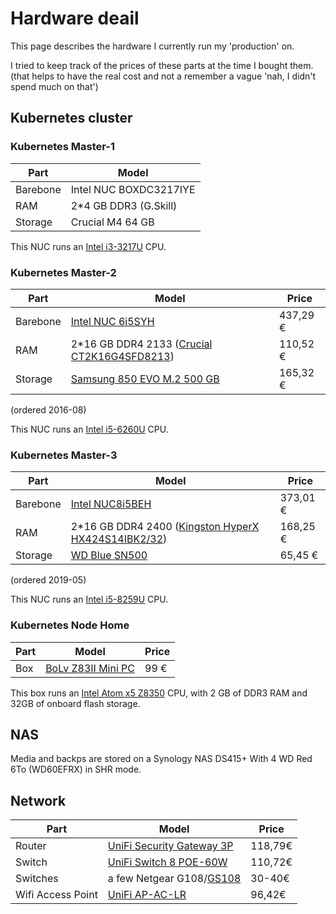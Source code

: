 
# Hardware deail

This page describes the hardware I currently run my 'production' on.

I tried to keep track of the prices of these parts at the time I bought them.
(that helps to have the real cost and not a remember a vague 'nah, I didn't spend much on that')

## Kubernetes cluster

### Kubernetes Master-1

| Part     | Model                  |
| -------- | ---------------------- |
| Barebone | Intel NUC BOXDC3217IYE |
| RAM      | 2*4 GB DDR3 (G.Skill)  |
| Storage  | Crucial M4 64 GB       |

This NUC runs an [Intel i3-3217U](https://ark.intel.com/products/65697/Intel-Core-i3-3217U-Processor-3M-Cache-1-80-GHz-) CPU.

### Kubernetes Master-2

| Part     | Model                                                                                      | Price    |
| -------- | ------------------------------------------------------------------------------------------ | -------- |
| Barebone | [Intel NUC 6i5SYH](https://www.amazon.fr/gp/product/B018Q0GN60)                            | 437,29 € |
| RAM      | 2*16 GB DDR4 2133 ([Crucial CT2K16G4SFD8213](https://www.amazon.fr/gp/product/B015YPB8ME)) | 110,52 € |
| Storage  | [Samsung 850 EVO M.2 500 GB](https://www.amazon.fr/gp/product/B00TGIW1XG)                  | 165,32 € |

(ordered 2016-08)

This NUC runs an [Intel i5-6260U](https://ark.intel.com/products/91160/Intel-Core-i5-6260U-Processor-4M-Cache-up-to-2-90-GHz-) CPU.

### Kubernetes Master-3

| Part     | Model                                                                                                                              | Price    |
| -------- | ---------------------------------------------------------------------------------------------------------------------------------- | -------- |
| Barebone | [Intel NUC8i5BEH](https://www.amazon.fr/Intel-NUC-Kit-NUC8i5BEH-Generation/dp/B07JCF1LCL)                                          | 373,01 € |
| RAM      | 2*16 GB DDR4 2400 ([Kingston HyperX HX424S14IBK2/32](https://www.amazon.fr/HyperX-HX424S14IBK2-32-Mémoire-Notebook/dp/B01BNJL8I4)) | 168,25 € |
| Storage  | [WD Blue SN500](https://www.amazon.fr/gp/product/B07P7TFKRH)                                                                       | 65,45 €  |

(ordered 2019-05)

This NUC runs an [Intel i5-8259U](https://ark.intel.com/content/www/us/en/ark/products/135935/intel-core-i5-8259u-processor-6m-cache-up-to-3-80-ghz.html) CPU.

### Kubernetes Node Home

| Part | Model                                                              | Price |
| ---- | ------------------------------------------------------------------ | ----- |
| Box  | [BoLv Z83II Mini PC](https://www.amazon.fr/gp/product/B01DFJH78U ) | 99 €  |

This box runs an [Intel Atom x5 Z8350](https://ark.intel.com/products/93361/Intel-Atom-x5-Z8350-Processor-2M-Cache-up-to-1-92-GHz-) CPU, with 2 GB of DDR3 RAM and 32GB of onboard flash storage.

## NAS

Media and backps are stored on a Synology NAS DS415+
With 4 WD Red 6To (WD60EFRX) in SHR mode.

## Network

| Part              | Model                                                                    | Price   |
| ----------------- | ------------------------------------------------------------------------ | ------- |
| Router            | [UniFi Security Gateway 3P](https://www.amazon.fr/gp/product/B00LV8YZLK) | 118,79€ |
| Switch            | [UniFi Switch 8 POE-60W](https://www.amazon.fr/gp/product/B004BQCKXO)    | 110,72€ |
| Switches          | a few Netgear G108/[GS108](https://www.amazon.fr/gp/product/B000092RRM)  | 30-40€  |
| Wifi Access Point | [UniFi AP-AC-LR](https://www.amazon.fr/gp/product/B016K5A06C)            | 96,42€  |
